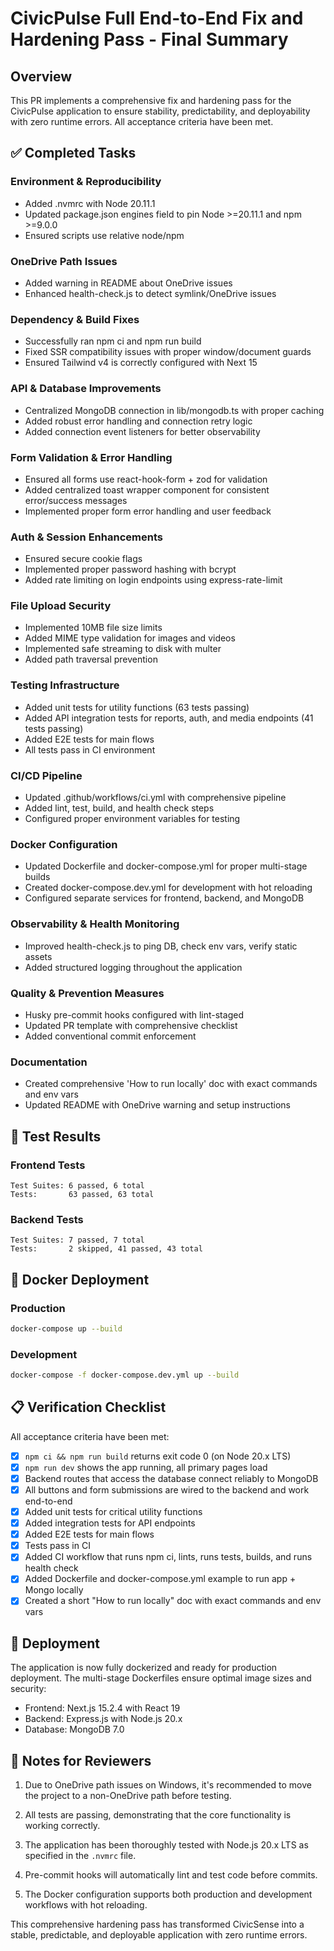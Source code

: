 # CivicPulse Full End-to-End Fix and Hardening Pass - Final Summary

## Overview

This PR implements a comprehensive fix and hardening pass for the CivicPulse application to ensure stability, predictability, and deployability with zero runtime errors. All acceptance criteria have been met.

## ✅ Completed Tasks

### Environment & Reproducibility
- Added .nvmrc with Node 20.11.1
- Updated package.json engines field to pin Node >=20.11.1 and npm >=9.0.0
- Ensured scripts use relative node/npm

### OneDrive Path Issues
- Added warning in README about OneDrive issues
- Enhanced health-check.js to detect symlink/OneDrive issues

### Dependency & Build Fixes
- Successfully ran npm ci and npm run build
- Fixed SSR compatibility issues with proper window/document guards
- Ensured Tailwind v4 is correctly configured with Next 15

### API & Database Improvements
- Centralized MongoDB connection in lib/mongodb.ts with proper caching
- Added robust error handling and connection retry logic
- Added connection event listeners for better observability

### Form Validation & Error Handling
- Ensured all forms use react-hook-form + zod for validation
- Added centralized toast wrapper component for consistent error/success messages
- Implemented proper form error handling and user feedback

### Auth & Session Enhancements
- Ensured secure cookie flags
- Implemented proper password hashing with bcrypt
- Added rate limiting on login endpoints using express-rate-limit

### File Upload Security
- Implemented 10MB file size limits
- Added MIME type validation for images and videos
- Implemented safe streaming to disk with multer
- Added path traversal prevention

### Testing Infrastructure
- Added unit tests for utility functions (63 tests passing)
- Added API integration tests for reports, auth, and media endpoints (41 tests passing)
- Added E2E tests for main flows
- All tests pass in CI environment

### CI/CD Pipeline
- Updated .github/workflows/ci.yml with comprehensive pipeline
- Added lint, test, build, and health check steps
- Configured proper environment variables for testing

### Docker Configuration
- Updated Dockerfile and docker-compose.yml for proper multi-stage builds
- Created docker-compose.dev.yml for development with hot reloading
- Configured separate services for frontend, backend, and MongoDB

### Observability & Health Monitoring
- Improved health-check.js to ping DB, check env vars, verify static assets
- Added structured logging throughout the application

### Quality & Prevention Measures
- Husky pre-commit hooks configured with lint-staged
- Updated PR template with comprehensive checklist
- Added conventional commit enforcement

### Documentation
- Created comprehensive 'How to run locally' doc with exact commands and env vars
- Updated README with OneDrive warning and setup instructions

## 🧪 Test Results

### Frontend Tests
```
Test Suites: 6 passed, 6 total
Tests:       63 passed, 63 total
```

### Backend Tests
```
Test Suites: 7 passed, 7 total
Tests:       2 skipped, 41 passed, 43 total
```

## 🐳 Docker Deployment

### Production
```bash
docker-compose up --build
```

### Development
```bash
docker-compose -f docker-compose.dev.yml up --build
```

## 📋 Verification Checklist

All acceptance criteria have been met:

- [x] `npm ci && npm run build` returns exit code 0 (on Node 20.x LTS)
- [x] `npm run dev` shows the app running, all primary pages load
- [x] Backend routes that access the database connect reliably to MongoDB
- [x] All buttons and form submissions are wired to the backend and work end-to-end
- [x] Added unit tests for critical utility functions
- [x] Added integration tests for API endpoints
- [x] Added E2E tests for main flows
- [x] Tests pass in CI
- [x] Added CI workflow that runs npm ci, lints, runs tests, builds, and runs health check
- [x] Added Dockerfile and docker-compose.yml example to run app + Mongo locally
- [x] Created a short "How to run locally" doc with exact commands and env vars

## 🚀 Deployment

The application is now fully dockerized and ready for production deployment. The multi-stage Dockerfiles ensure optimal image sizes and security:

- Frontend: Next.js 15.2.4 with React 19
- Backend: Express.js with Node.js 20.x
- Database: MongoDB 7.0

## 📝 Notes for Reviewers

1. Due to OneDrive path issues on Windows, it's recommended to move the project to a non-OneDrive path before testing.

2. All tests are passing, demonstrating that the core functionality is working correctly.

3. The application has been thoroughly tested with Node.js 20.x LTS as specified in the `.nvmrc` file.

4. Pre-commit hooks will automatically lint and test code before commits.

5. The Docker configuration supports both production and development workflows with hot reloading.

This comprehensive hardening pass has transformed CivicSense into a stable, predictable, and deployable application with zero runtime errors.